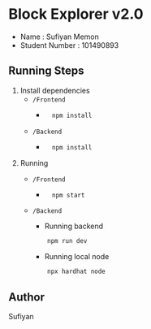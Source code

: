 # Block Explorer v2.0
- Name :  Sufiyan Memon
- Student Number : 101490893

## Running Steps
1. Install dependencies
    - `/Frontend`
        - ```bash
            npm install
          ```
    - `/Backend`
        - ```bash
            npm install
          ```
2. Running 
    - `/Frontend`
        - ```bash
            npm start
          ```
    - `/Backend`
        - Running backend
        ```bash
            npm run dev
        ```

        - Running local node
        ```bash
            npx hardhat node
        ```


## Author
Sufiyan